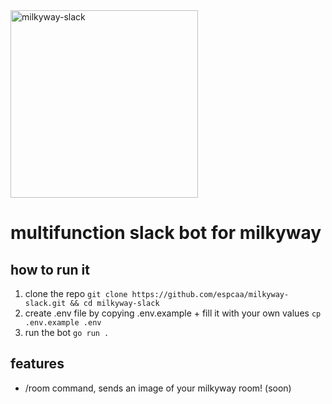 <img src="https://files.catbox.moe/z9fi7e.png" alt="milkyway-slack" width="300"/>

# multifunction slack bot for milkyway

## how to run it

1. clone the repo
`git clone https://github.com/espcaa/milkyway-slack.git && cd milkyway-slack`
2. create .env file by copying .env.example + fill it with your own values
`cp .env.example .env`
3. run the bot
`go run .`

## features

- /room command, sends an image of your milkyway room! (soon)
